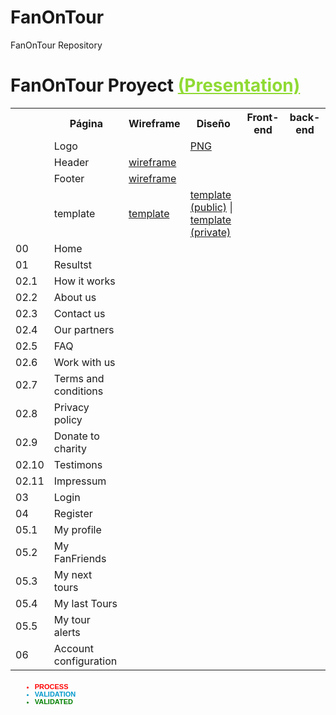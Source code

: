 FanOnTour
=========

FanOnTour Repository

<!DOCTYPE html>
<head>

</head>

<body>

<h1>FanOnTour Proyect <a style="color: #8fda33" href="wireframes/fanontour-presentation.ppt">(Presentation)</a></h1>

<table width="100%">
  <tr>
    <th scope="col">&nbsp;</th>
    <th scope="col">Página</th>
    <th scope="col">Wireframe</th>
    <th scope="col">Diseño</th>
	  <th scope="col">Front-end</th>
	  <th scope="col">back-end</th>
  </tr> 
  <tr>
    <td></td>
    <td>Logo</td>
    <td></td>
    <td class="validacion"><a target="_blank" href="design/resources/logos/logo.png">PNG</a></td>
    <td>&nbsp;</td>
    <td>&nbsp;</td>
  </tr> 
  <tr>
    <td></td>
    <td>Header</td>
    <td class="validacion"><a target="_blank" href="wireframes/header.png">wireframe</a></td>
    <td>&nbsp;</td>
	  <td>&nbsp;</td>
	  <td>&nbsp;</td>
  </tr>
  <tr>
    <td></td>
    <td>Footer</td>
    <td class="ok"><a target="_blank" href="wireframes/footer.png">wireframe</a></td>
    <td>&nbsp;</td>
	  <td>&nbsp;</td>
	  <td>&nbsp;</td>
  </tr>
  <tr>
    <td></td>
    <td>template</td>
    <td class="validacion"><a target="_blank" href="wireframes/template.pdf">template</a></td>
    <td class="validacion"><a target="_blank" href="template.html">template (public)</a> | <a target="_blank" href="template-login.html">template (private)</a></td>
    <td class="ok">&nbsp;</td>
    <td class="ok">&nbsp;</td>
  </tr>
  <tr>
    <td>00</td>
    <td>Home</td>
    <td class="ok"><a class="fancybox" target="_blank" href="diseno//01_home/home_2_player."></a></td>
    <td class="ok"><a target="_blank" href="index."></a></td>
	<td class="ok"><a target="_blank" href="http://dap.advernet.es/"></a></td>
	<td class="ok">&nbsp;</td>
  </tr>
  <tr>
    <td>01</td>
    <td>Resultst</td>
    <td class="ok"><a class="fancybox" target="_blank" href="diseno//02_pagina_playlist/playlist."></a></td>
    <td class="ok"><a target="_blank" href="playlist/listado-playlist."></a></td>
	<td class="proceso"></td>
	<td class="ok">&nbsp;</td>
  </tr>
  <tr>
    <td>02.1</td>
    <td>How it works</td>
    <td class="ok"><a class="fancybox" target="_blank" href="diseno//02_pagina_playlist/portada/portada-playlist-1200."></a></td>
    <td class="ok"><a target="_blank" href="playlist/"></a></td>
	<td class="proceso">&nbsp;</td>
	<td class="ok">&nbsp;</td>
  </tr>
  <tr>
    <td>02.2</td>
    <td>About us</td>
    <td class="ok"><a class="fancybox" target="_blank" href="diseno//03_pagina_video/video."></a></td>
    <td class="ok"><a target="_blank" href="video/listado-videos."></a></td>
	<td class="proceso"><a target="_blank" href="http://dap.advernet.es/videos"></a></td>
	<td class="ok">&nbsp;</td>
  </tr>
  <tr>
    <td>02.3</td>
    <td>Contact us</td>
    <td class="ok"><a class="fancybox" target="_blank" href="diseno//03_pagina_video/single/pagina_video_single_info."></a></td>
    <td class="ok"><a target="_blank" href="video/"></a></td>
	<td class="proceso"><a target="_blank" href="http://dap.advernet.es/videos/emma-garcia-dando-el-do-de-pecho_13075"></a></td>
	<td class="ok">&nbsp;</td>
  </tr>
  <tr>
    <td>02.4</td>
    <td>Our partners</td>
    <td class="ok"><a class="fancybox" target="_blank" href="diseno//03_pagina_video/playlist/pagina_video_playlist_info."></a></td>
    <td class="ok"><a target="_blank" href="video/video_playlist."></a></td>
	  <td class="ok">&nbsp;</td>
	  <td class="ok">&nbsp;</td>
  </tr>
  <tr>
    <td>02.5</td>
    <td>FAQ</td>
    <td class="ok"><a class="fancybox" target="_blank" href="diseno//04_canales/listado-canales/listado-canales-1200."></a></td>
    <td class="ok"><a target="_blank" href="canales/listado-canales."></a></td>
	<td class="proceso"><a target="_blank" href="http://dap.advernet.es/canales"></a></td>
	<td class="ok">&nbsp;</td>
  </tr>
  <tr>
    <td>02.6</td>
    <td>Work with us</td>
    <td class="ok"><a class="fancybox" target="_blank" href="diseno//04_canales/portada/portada-canales-1200."></a></td>
    <td class="ok"><a target="_blank" href="canales/"></a></td>
	  <td class="ok">&nbsp;</td>
	<td class="ok">&nbsp;</td>
  </tr>
  <tr>
    <td>02.7</td>
    <td>Terms and conditions</td>
    <td class="ok"><a class="fancybox" target="_blank" href="diseno//05_user/login/user-login."></a></td>
    <td class="ok"><a target="_blank" href="usuario/login."></a></td>
	<td class="proceso"><a target="_blank" href="http://dap.advernet.es/users/login"></a></td>
	<td class="ok">&nbsp;</td>
  </tr>
  <tr>
    <td>02.8</td>
    <td>Privacy policy</td>
    <td class="ok"><a class="fancybox" target="_blank" href="diseno//05_user/perfil-usuario/user-perfil."></a></td>
    <td class="ok"><a target="_blank" href="usuario/perfil."></a></td>
	<td class="ok">&nbsp;</td>
	<td class="ok">&nbsp;</td>
  </tr>
  <tr>
    <td>02.9</td>
    <td>Donate to charity</td>
    <td class="ok"><a class="fancybox" target="_blank" href="diseno//05_user/videos/user-perfil-videos."></a></td>
    <td class="ok"><a target="_blank" href="usuario/videos."></a></td>
	<td class="ok">&nbsp;</td>
	<td class="ok">&nbsp;</td>
  </tr>
  <tr>
    <td>02.10</td>
    <td>Testimons</td>
    <td class="ok"><a class="fancybox" target="_blank" href="diseno//05_user/favoritos/user-perfil-favoritos."></a></td>
    <td class="ok"><a target="_blank" href="usuario/favoritos."></a></td>
	<td class="ok">&nbsp;</td>
	<td class="ok">&nbsp;</td>
  </tr>
  <tr>
    <td>02.11</td>
    <td>Impressum</td>
    <td class="ok"><a class="fancybox" target="_blank" href="diseno//05_user/amigos/user-perfil-amigos."></a></td>
    <td class="ok"><a target="_blank" href="usuario/amigos."></a></td>
	<td class="ok">&nbsp;</td>
	<td class="ok">&nbsp;</td>
  </tr>
  <tr>
    <td>03</td>
    <td>Login</td>
    <td class="ok"><a class="fancybox" target="_blank" href="diseno//05_user/grupos/user-perfil-grupos."></a></td>
    <td class="ok"><a target="_blank" href="usuario/grupos."></a></td>
	<td class="ok">&nbsp;</td>
	<td class="ok">&nbsp;</td>
  </tr>
  <tr>
    <td>04</td>
    <td>Register</td>
    <td class="ok"><a class="fancybox" target="_blank" href="diseno//05_user/subir-video."></a></td>
    <td class="ok"><a target="_blank" href="usuario/subir-video."></a></td>
	<td class="ok">&nbsp;</td>
	<td class="ok">&nbsp;</td>
  </tr>
  <tr>
    <td>05.1</td>
    <td>My profile</td>
    <td class="ok"><a class="fancybox" target="_blank" href="diseno//06_categorias/listado/listado-categorias-1200."></a></td>
    <td class="ok"><a target="_blank" href="categorias/listado-categorias."></a></td>
	<td class="ok"><a target="_blank" href="http://dap.advernet.es/categorias/"></a></td>
	<td class="ok">&nbsp;</td>
  </tr>  
  <tr>
    <td>05.2</td>
    <td>My FanFriends</td>
    <td class="ok"><a class="fancybox" target="_blank" href="diseno//06_categorias/categoria/categoria-1200."></a></td>
    <td class="ok"><a target="_blank" href="categorias/"></a></td>
	<td class="ok">&nbsp;</td>
	<td class="ok">&nbsp;</td>
  </tr>
  <tr>
    <td>05.3</td>
    <td>My next tours</td>
    <td class="ok"><a class="fancybox" target="_blank" href="diseno//07_grupos/grupos_1200."></a></td>
    <td class="ok"><a target="_blank" href="grupos/listado-grupos."></a></td>
	<td class="proceso"><a target="_blank" href="http://dap.advernet.es/grupos"></a></td>
	<td class="ok">&nbsp;</td>
  </tr>
  <tr>
    <td>05.4</td>
    <td>My last Tours</td>
    <td class="ok"><a class="fancybox" target="_blank" href="diseno//07_grupos/grupo."></a></td>
    <td class="ok"><a target="_blank" href="grupos/"></a></td>
	<td class="ok"><a target="_blank" href="http://dap.advernet.es/grupos/feliz_navidad_18/"></a></td>
	<td class="ok">&nbsp;</td>
  </tr>
  <tr>
    <td>05.5</td>
    <td>My tour alerts</td>
    <td class="ok"><a class="fancybox" target="_blank" href="diseno//07_grupos/grupo."></a></td>
    <td class="ok"><a target="_blank" href="grupos/"></a></td>
  <td class="ok"><a target="_blank" href="http://dap.advernet.es/grupos/feliz_navidad_18/"></a></td>
  <td class="ok">&nbsp;</td>
  </tr>
    <tr>
    <td>06</td>
    <td>Account configuration</td>
    <td class="ok"><a class="fancybox" target="_blank" href="diseno//07_grupos/grupo."></a></td>
    <td class="ok"><a target="_blank" href="grupos/"></a></td>
  <td class="ok"><a target="_blank" href="http://dap.advernet.es/grupos/feliz_navidad_18/"></a></td>
  <td class="ok">&nbsp;</td>
  </tr>
</table>
<ul style="font: bold 11px Arial; text-transform: uppercase;margin-top: 20px; margin-left: 20px; ">
	<li style="color: red">process</li>
	<li style="color: #09C">validation</li>
	<li style="color: green">validated</li>
</ul>


</body>
</>
